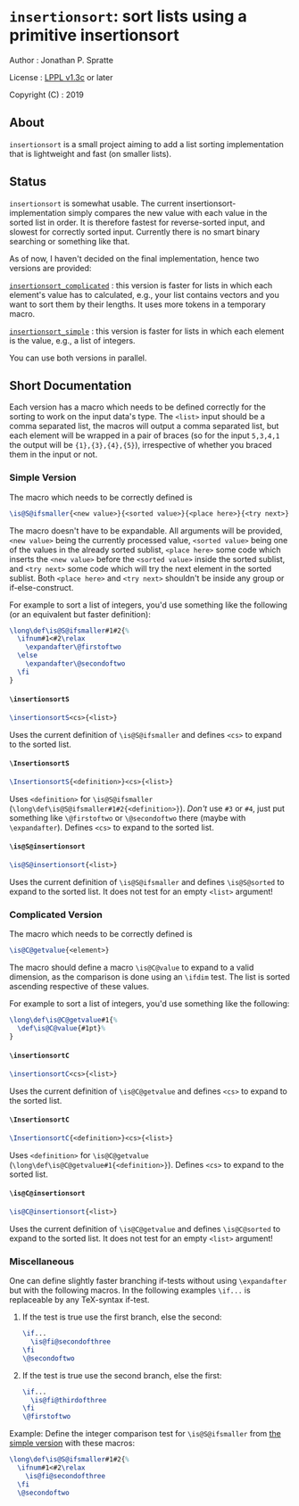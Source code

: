 # `insertionsort`: sort lists using a primitive insertionsort

Author
: Jonathan P. Spratte

License
: [LPPL v1.3c](https://www.latex-project.org//lppl/lppl-1-3c.txt) or later

Copyright (C)
: 2019

## About

`insertionsort` is a small project aiming to add a list sorting implementation
that is lightweight and fast (on smaller lists).

## Status

`insertionsort` is somewhat usable. The current insertionsort-implementation
simply compares the new value with each value in the sorted list in order. It is
therefore fastest for reverse-sorted input, and slowest for correctly sorted
input. Currently there is no smart binary searching or something like that.

As of now, I haven't decided on the final implementation, hence two versions are
provided:

[`insertionsort_complicated`](#complicated)
: this version is faster for lists in which each element's value has to
calculated, e.g., your list contains vectors and you want to sort them by their
lengths. It uses more tokens in a temporary macro.

[`insertionsort_simple`](#simple)
: this version is faster for lists in which each element is the value, e.g., a
list of integers.

You can use both versions in parallel.

## Short Documentation

Each version has a macro which needs to be defined correctly for the sorting to
work on the input data's type. The `<list>` input should be a comma separated
list, the macros will output a comma separated list, but each element will be
wrapped in a pair of braces (so for the input `5,3,4,1` the output will be
`{1},{3},{4},{5}`), irrespective of whether you braced them in the input or not. 

### Simple Version<a name="simple"/>

The macro which needs to be correctly defined is

```latex
\is@S@ifsmaller{<new value>}{<sorted value>}{<place here>}{<try next>}
```

The macro doesn't have to be expandable. All arguments will be provided,
`<new value>` being the currently processed value, `<sorted value>` being one of
the values in the already sorted sublist, `<place here>` some code which inserts
the `<new value>` before the `<sorted value>` inside the sorted sublist, and
`<try next>` some code which will try the next element in the sorted sublist.
Both `<place here>` and `<try next>` shouldn't be inside any group or
if-else-construct.

For example to sort a list of integers, you'd use something like the following
(or an equivalent but faster definition):

```latex
\long\def\is@S@ifsmaller#1#2{%
  \ifnum#1<#2\relax
    \expandafter\@firstoftwo
  \else
    \expandafter\@secondoftwo
  \fi
}
```

#### `\insertionsortS`

```latex
\insertionsortS<cs>{<list>}
```

Uses the current definition of `\is@S@ifsmaller` and defines `<cs>` to expand to
the sorted list.

#### `\InsertionsortS`

```latex
\InsertionsortS{<definition>}<cs>{<list>}
```

Uses `<definition>` for `\is@S@ifsmaller`
(`\long\def\is@S@ifsmaller#1#2{<definition>}`). *Don't* use `#3` or `#4`, just
put something like `\@firstoftwo` or `\@secondoftwo` there (maybe with
`\expandafter`). Defines `<cs>` to expand to the sorted list.

#### `\is@S@insertionsort`

```latex
\is@S@insertionsort{<list>}
```

Uses the current definition of `\is@S@ifsmaller` and defines `\is@S@sorted` to
expand to the sorted list. It does not test for an empty `<list>` argument!

### Complicated Version<a name="complicated"/>

The macro which needs to be correctly defined is

```latex
\is@C@getvalue{<element>}
```

The macro should define a macro `\is@C@value` to expand to a valid dimension, as
the comparison is done using an `\ifdim` test. The list is sorted ascending
respective of these values.

For example to sort a list of integers, you'd use something like the following:

```latex
\long\def\is@C@getvalue#1{%
  \def\is@C@value{#1pt}%
}
```

#### `\insertionsortC`

```latex
\insertionsortC<cs>{<list>}
```

Uses the current definition of `\is@C@getvalue` and defines `<cs>` to expand to
the sorted list.

#### `\InsertionsortC`

```latex
\InsertionsortC{<definition>}<cs>{<list>}
```

Uses `<definition>` for `\is@C@getvalue`
(`\long\def\is@C@getvalue#1{<definition>}`).  Defines `<cs>` to expand to the
sorted list.

#### `\is@C@insertionsort`

```latex
\is@C@insertionsort{<list>}
```

Uses the current definition of `\is@C@getvalue` and defines `\is@C@sorted` to
expand to the sorted list. It does not test for an empty `<list>` argument!

### Miscellaneous

One can define slightly faster branching if-tests without using `\expandafter`
but with the following macros. In the following examples `\if...` is replaceable
by any TeX-syntax if-test.

1. If the test is true use the first branch, else the second:
    ```latex
    \if...
      \is@fi@secondofthree
    \fi
    \@secondoftwo
    ```

1. If the test is true use the second branch, else the first:
    ```latex
    \if...
      \is@fi@thirdofthree
    \fi
    \@firstoftwo
    ```

Example: Define the integer comparison test for `\is@S@ifsmaller` from
[the simple version](#simple) with these macros:

```latex
\long\def\is@S@ifsmaller#1#2{%
  \ifnum#1<#2\relax
    \is@fi@secondofthree
  \fi
  \@secondoftwo
```
